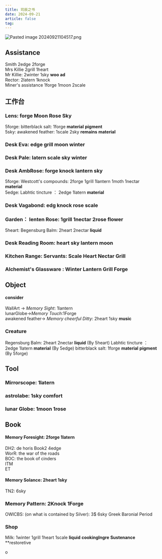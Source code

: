 ```yaml
---
title: 司辰之书
date: 2024-09-21
article: false
tag:
---
```


![Pasted image 20240921104517.png](https://oss.naglfar28.com/naglfar28/202410060003887.png)

## Assistance
Smith 2edge 2forge  
Mrs Killie 2grill 1heart  
Mr Killie: 2winter 1sky **woo ad**  
Rector: 2latern 1knock  
Miner's assistance 1forge 1moon 2scale 

## 工作台
### Lens: forge Moon Rose Sky
5forge: bitterblack salt: 1forge **material** **pigment**  
5sky: awakened feather: 1scale 2sky **remains** **material**  
### Desk Eva: edge grill moon winter
### Desk Pale: latern scale sky winter
### Desk AmbRose: forge knock lantern sky
5forge: Westcott's compounds: 2forge 1grill 1lantern 1moth 1nectar  
**material**  
5edge: Labhtic tincture ： 2edge 1latern **material** 
### Desk Vagabond: edg knock rose scale
### Garden： lenten Rose: 1grill 1nectar 2rose **flower**  
 5heart: Begensburg Balm: 2heart 2nectar **liquid**
### Desk Reading Room: heart sky lantern moon
### Kitchen Range: Servants: Scale Heart Nectar Grill
### Alchemist's Glassware : Winter Lantern Grill Forge

## Object
#### consider
WallArt -> *Memory Sight*: 1lantern  
lunarGlobe->*Memory Touch*:1Forge  
awakened feather-> *Memory cheerful Ditty*: 2heart 1sky **music**

### Creature
Regensburg Balm: 2heart 2nectar **liquid** (By 5heart)
Labhtic tincture ： 2edge 1latern **material** (By 5edge)
bitterblack salt: 1forge **material** **pigment**  (By 5forge)



## Tool  
### Mirrorscope: 1latern
### astrolabe: 1sky comfort 
### lunar Globe: 1moon 1rose
## Book
#### Memory Foresight: 2forge 1latern  
DH2: de horis Book2 4edge  
WorR: the war of the roads  
BOC: the book of cinders  
ITM  
ET
#### Memory Solance: 2heart 1sky
TN2: 6sky

### Memory Pattern: 2Knock 1Forge
OWICBS: (on what is contained by Silver): 3$ 6sky Greek Baronial Period 
 
### Shop
Milk: 1winter 1grill 1heart 1scale **liquid** **cookingIngre** **Sustenance** **restoretive

o